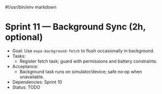 #!/usr/bin/env markdown
# Sprint 11 — Background Sync (2h, optional)

- Goal: Use `expo-background-fetch` to flush occasionally in background.
- Tasks:
  - Register fetch task; guard with permissions and battery constraints.
- Acceptance:
  - Background task runs on simulator/device; safe no‑op when unavailable.
- Dependencies: Sprint 10
- Status: TODO

